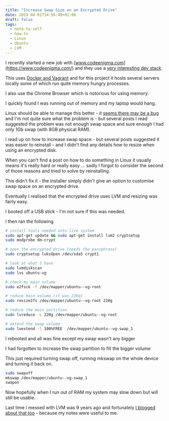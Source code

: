 ```yaml
---
title: "Increase Swap Size on an Encrypted Drive"
date: 2019-04-01T14:56:49+01:00
draft: false
tags:
  - note-to-self
  - how-to
  - Linux
  - Ubuntu
  - LVM
---
```


I recently started a new job with [www.codeenigma.com](https://www.codeenigma.com/) and they use a [very interesting dev stack](https://github.com/codeenigma/ce-vm).

This uses [Docker and Vagrant](https://blog.codeenigma.com/release-4-x-of-ce-vm-a-digression-about-docker-virtualbox-vagrant-and-docker-compose-d783a621073d) and for this project it hosts several servers locally some of which run quite memory hungry processes.

I also use the Chrome Browser which is notorious for using memory.

I quickly found I was running out of memory and my laptop would hang.

<!--more-->

Linux should be able to manage this better - it [seems there may be a bug](https://unix.stackexchange.com/questions/373312/oom-killer-doesnt-work-properly-leads-to-a-frozen-os) and I'm not quite sure what the problem is - but several posts I read suggested the problem was not enough swap space and sure enough I had only 1Gb swap (with 8GB physical RAM).

I read up on how to increase swap space - but several posts suggested it was easier to reinstall - and I didn't find any details how to resize when using an encrypted disk.

When you can't find a post on how to do something in Linux it usually means it's really hard or really easy ... sadly I forgot to consider the second of those reasons and tried to solve by reinstalling.

This didn't fix it - the installer simply didn't give an option to customise swap space on an encrypted drive.

Eventually I realised that the encrypted drive uses LVM and resizing was fairly easy.

I booted off a USB stick - I'm not sure if this was needed.

I then ran the following

```bash
# install tools needed onto live system
sudo apt-get update && sudo apt-get install lvm2 cryptsetup
sudo modprobe dm-crypt

# open the encrypted drive (needs the passphrase)
sudo cryptsetup luksOpen /dev/sda5 crypt1

# look at what I have
sudo lvmdiskscan
sudo lvs ubuntu-vg

# check my main volume
sudo e2fsck -f /dev/mapper/ubuntu--vg-root

# reduce main volume (it was 236g)
sudo resize2fs /dev/mapper/ubuntu--vg-root 220g

# reduce the main partition
sudo lvreduce -L 220g /dev/mapper/ubuntu--vg-root

# extend the swap volume
sudo lvextend -l 100%FREE  /dev/mapper/ubuntu--vg-swap_1

```

I rebooted and all was fine except my swap wasn't any bigger

I had forgotten to increase the swap partition to fill the bigger volume

This just required turning swap off, running mkswap on the whole device and turning it back on.

```bash
sudo swapoff
mkswap /dev/mapper/ubuntu--vg-swap_1
swapon
```

Now hopefully when I run out of RAM my system may slow down but will still be usable.

Last time I messed with LVM was 9 years ago and fortunately [I blogged about that too](http://www.practicalweb.co.uk/blog/2010/04/09/resizing-an-ext3-filesystem-on-lvm/) - because my notes were useful to me.
